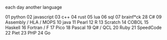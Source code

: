 each day another language

01 python
02 javascript
03 c++
04 rust
05 lua
06 sql
07 brainf*ck
28 C#
09 Assembly / HLA / MOPS
10 java
11 Pearl
12 R
13 Scratch
14 COBOL
15 Haskell
16 Fortran / F
17 Pico
18 Pascal
19 Q# / QCL
20 Ruby
21 SpeedCode
22 Piet
23 PHP
24 Go
